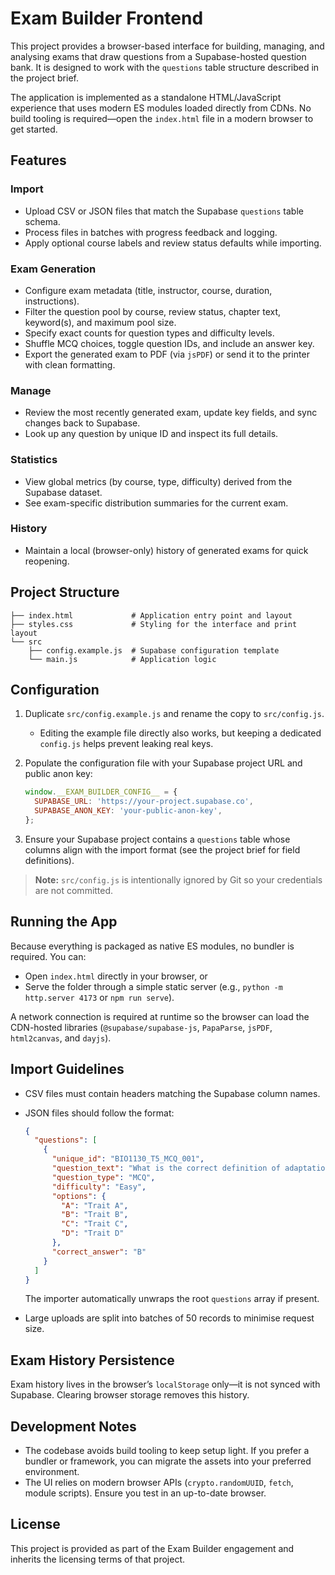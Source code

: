 # Exam Builder Frontend

This project provides a browser-based interface for building, managing, and analysing exams that draw questions from a Supabase-hosted question bank. It is designed to work with the `questions` table structure described in the project brief.

The application is implemented as a standalone HTML/JavaScript experience that uses modern ES modules loaded directly from CDNs. No build tooling is required—open the `index.html` file in a modern browser to get started.

## Features

### Import
- Upload CSV or JSON files that match the Supabase `questions` table schema.
- Process files in batches with progress feedback and logging.
- Apply optional course labels and review status defaults while importing.

### Exam Generation
- Configure exam metadata (title, instructor, course, duration, instructions).
- Filter the question pool by course, review status, chapter text, keyword(s), and maximum pool size.
- Specify exact counts for question types and difficulty levels.
- Shuffle MCQ choices, toggle question IDs, and include an answer key.
- Export the generated exam to PDF (via `jsPDF`) or send it to the printer with clean formatting.

### Manage
- Review the most recently generated exam, update key fields, and sync changes back to Supabase.
- Look up any question by unique ID and inspect its full details.

### Statistics
- View global metrics (by course, type, difficulty) derived from the Supabase dataset.
- See exam-specific distribution summaries for the current exam.

### History
- Maintain a local (browser-only) history of generated exams for quick reopening.

## Project Structure

```
├── index.html             # Application entry point and layout
├── styles.css             # Styling for the interface and print layout
└── src
    ├── config.example.js  # Supabase configuration template
    └── main.js            # Application logic
```

## Configuration

1. Duplicate `src/config.example.js` and rename the copy to `src/config.js`.
   - Editing the example file directly also works, but keeping a dedicated `config.js` helps prevent leaking real keys.
2. Populate the configuration file with your Supabase project URL and public anon key:

   ```js
   window.__EXAM_BUILDER_CONFIG__ = {
     SUPABASE_URL: 'https://your-project.supabase.co',
     SUPABASE_ANON_KEY: 'your-public-anon-key',
   };
   ```

3. Ensure your Supabase project contains a `questions` table whose columns align with the import format (see the project brief for field definitions).

> **Note:** `src/config.js` is intentionally ignored by Git so your credentials are not committed.

## Running the App

Because everything is packaged as native ES modules, no bundler is required. You can:

- Open `index.html` directly in your browser, or
- Serve the folder through a simple static server (e.g., `python -m http.server 4173` or `npm run serve`).

A network connection is required at runtime so the browser can load the CDN-hosted libraries (`@supabase/supabase-js`, `PapaParse`, `jsPDF`, `html2canvas`, and `dayjs`).

## Import Guidelines

- CSV files must contain headers matching the Supabase column names.
- JSON files should follow the format:

  ```json
  {
    "questions": [
      {
        "unique_id": "BIO1130_T5_MCQ_001",
        "question_text": "What is the correct definition of adaptation as a noun?",
        "question_type": "MCQ",
        "difficulty": "Easy",
        "options": {
          "A": "Trait A",
          "B": "Trait B",
          "C": "Trait C",
          "D": "Trait D"
        },
        "correct_answer": "B"
      }
    ]
  }
  ```

  The importer automatically unwraps the root `questions` array if present.

- Large uploads are split into batches of 50 records to minimise request size.

## Exam History Persistence

Exam history lives in the browser’s `localStorage` only—it is not synced with Supabase. Clearing browser storage removes this history.

## Development Notes

- The codebase avoids build tooling to keep setup light. If you prefer a bundler or framework, you can migrate the assets into your preferred environment.
- The UI relies on modern browser APIs (`crypto.randomUUID`, `fetch`, module scripts). Ensure you test in an up-to-date browser.

## License

This project is provided as part of the Exam Builder engagement and inherits the licensing terms of that project.
